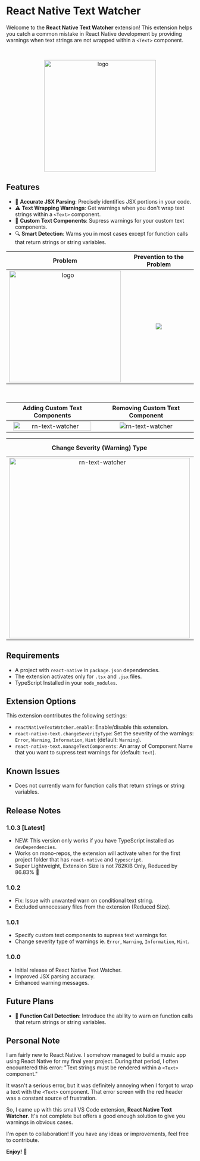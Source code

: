 # React Native Text Watcher

Welcome to the **React Native Text Watcher** extension! This extension helps you catch a common mistake in React Native development by providing warnings when text strings are not wrapped within a `<Text>` component.

<br/>
<p align="center">
  <img src="https://github.com/supSugam/react-native-text-watcher/blob/master/logo.png?raw=true" alt="logo" width="300">
</p>

## Features

- 📐 **Accurate JSX Parsing**: Precisely identifies JSX portions in your code.
- ⚠️ **Text Wrapping Warnings**: Get warnings when you don't wrap text strings within a `<Text>` component.
- 🛞 **Custom Text Components**: Supress warnings for your custom text components.
- 🔍 **Smart Detection**: Warns you in most cases except for function calls that return strings or string variables.

|                                                               Problem                                                                |                                       Prevention to the Problem                                       |
| :----------------------------------------------------------------------------------------------------------------------------------: | :---------------------------------------------------------------------------------------------------: |
| <img src="https://github.com/supSugam/react-native-text-watcher/blob/master/media/images/error.png?raw=true" alt="logo" width="300"> | ![](https://github.com/supSugam/react-native-text-watcher/blob/master/media/images/demo.png?raw=true) |

</br>

|                                                                 Adding Custom Text Components                                                                 |                                                            Removing Custom Text Component                                                            |
| :-----------------------------------------------------------------------------------------------------------------------------------------------------------: | :--------------------------------------------------------------------------------------------------------------------------------------------------: |
| <img src="https://github.com/supSugam/react-native-text-watcher/blob/master/media/gifs/add-custom-components.gif?raw=true" alt="rn-text-watcher" width="95%"> | <img src="https://github.com/supSugam/react-native-text-watcher/blob/master/media/gifs/remove-custom-components.gif?raw=true" alt="rn-text-watcher"> |

|                                                                Change Severity (Warning) Type                                                                |                                                       Manual Configuration (.vscode/settings.json)                                                       |
| :----------------------------------------------------------------------------------------------------------------------------------------------------------: | :------------------------------------------------------------------------------------------------------------------------------------------------------: |
| <img src="https://github.com/supSugam/react-native-text-watcher/blob/master/media/gifs/change-severity-type.gif?raw=true" alt="rn-text-watcher" width="485"> | <img src="https://github.com/supSugam/react-native-text-watcher/blob/master/media/images/settings-json.png?raw=true" width="100%" alt="rn-text-watcher"> |

## Requirements

- A project with `react-native` in `package.json` dependencies.
- The extension activates only for `.tsx` and `.jsx` files.
- TypeScript Installed in your `node_modules`.

## Extension Options

This extension contributes the following settings:

- `reactNativeTextWatcher.enable`: Enable/disable this extension.
- `react-native-text.changeSeverityType`: Set the severity of the warnings: `Error`, `Warning`, `Information`, `Hint` (default: `Warning`).
- `react-native-text.manageTextComponents`: An array of Component Name that you want to supress text warnings for (default: `Text`).

## Known Issues

- Does not currently warn for function calls that return strings or string variables.

## Release Notes

### 1.0.3 [Latest]

- NEW: This version only works if you have TypeScript installed as `devDependencies`.
- Works on mono-repos, the extension will activate when for the first project folder that has `react-native` and `typescript`.
- Super Lightweight, Extension Size is not 782KiB Only, Reduced by 86.83% 🚀

### 1.0.2

- Fix: Issue with unwanted warn on conditional text string.
- Excluded unnecessary files from the extension (Reduced Size).

### 1.0.1

- Specify custom text components to supress text warnings for.
- Change severity type of warnings ie. `Error`, `Warning`, `Information`, `Hint`.

### 1.0.0

- Initial release of React Native Text Watcher.
- Improved JSX parsing accuracy.
- Enhanced warning messages.

## Future Plans

- 🚀 **Function Call Detection**: Introduce the ability to warn on function calls that return strings or string variables.

## Personal Note

I am fairly new to React Native. I somehow managed to build a music app using React Native for my final year project. During that period, I often encountered this error: "Text strings must be rendered within a `<Text>` component."

It wasn't a serious error, but it was definitely annoying when I forgot to wrap a text with the `<Text>` component. That error screen with the red header was a constant source of frustration.

So, I came up with this small VS Code extension, **React Native Text Watcher**. It's not complete but offers a good enough solution to give you warnings in obvious cases.

I'm open to collaboration! If you have any ideas or improvements, feel free to contribute.

**Enjoy!** 🎉
